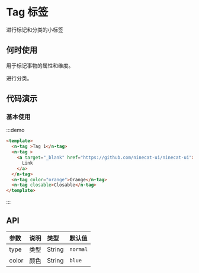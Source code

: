 
# Tag 标签

进行标记和分类的小标签

## 何时使用

用于标记事物的属性和维度。

进行分类。

## 代码演示

### 基本使用

:::demo
```html
<template>
  <n-tag >Tag 1</n-tag>
  <n-tag >
    <a target="_blank" href="https://github.com/ninecat-ui/ninecat-ui">
      Link
    </a>
  </n-tag>
  <n-tag color="orange">Orange</n-tag>
  <n-tag closable>Closable</n-tag>
</template>
```
:::

## API

| 参数 | 说明 | 类型 |默认值 |
| :--- | :--- | :--- | :--- |
| type | 类型 | String | `normal` |
| color | 颜色 | String | `blue` |


